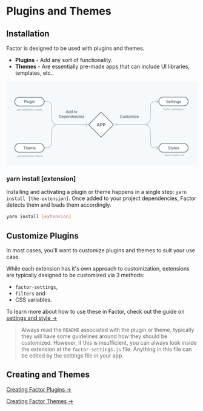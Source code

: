 # Plugins and Themes

## Installation

Factor is designed to be used with plugins and themes.

- **Plugins** - Add any sort of functionality.
- **Themes** - Are essentially pre-made apps that can include UI libraries, templates, etc..

![Adding Extensions](./img/adding-extensions.svg)

### yarn install [extension]

Installing and activating a plugin or theme happens in a single step: `yarn install [the-extension]`. Once added to your project dependencies, Factor detects them and loads them accordingly.

```bash
yarn install [extension]
```

## Customize Plugins

In most cases, you'll want to customize plugins and themes to suit your use case.

While each extension has it's own approach to customization, extensions are typically designed to be customized via 3 methods:

- `factor-settings`,
- `filters` and
- CSS variables.

To learn more about how to use these in Factor, check out the guide on [settings and style &rarr;](./settings-and-style)

> Always read the `README` associated with the plugin or theme, typically they will have some guidelines around how they should be customized. However, if this is insufficient, you can always look inside the extension at the `factor-settings.js` file. Anything in this file can be edited by the settings file in your app.

## Creating and Themes

[Creating Factor Plugins &rarr;](./create-plugins)

[Creating Factor Themes &rarr;](./create-themes)
